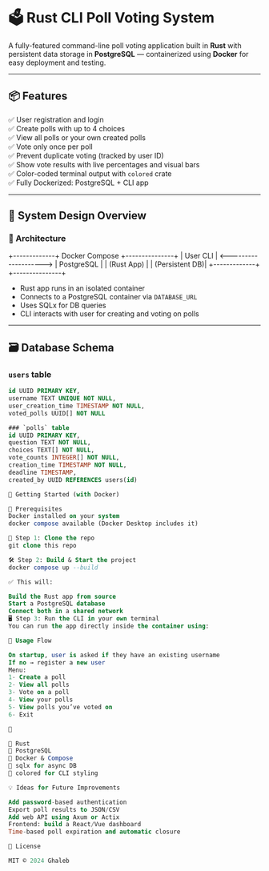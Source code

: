 # 🗳️ Rust CLI Poll Voting System

A fully-featured command-line poll voting application built in **Rust** with persistent data storage in **PostgreSQL** — containerized using **Docker** for easy deployment and testing.

---

## 📦 Features

✅ User registration and login  
✅ Create polls with up to 4 choices  
✅ View all polls or your own created polls  
✅ Vote only once per poll  
✅ Prevent duplicate voting (tracked by user ID)  
✅ Show vote results with live percentages and visual bars  
✅ Color-coded terminal output with `colored` crate  
✅ Fully Dockerized: PostgreSQL + CLI app

---

## 🧠 System Design Overview

### 🧩 Architecture

+-------------+ Docker Compose +---------------+
| User CLI | <--------------------> | PostgreSQL |
| (Rust App) | | (Persistent DB)|
+-------------+ +---------------+


- Rust app runs in an isolated container
- Connects to a PostgreSQL container via `DATABASE_URL`
- Uses SQLx for DB queries
- CLI interacts with user for creating and voting on polls

---

## 🗃️ Database Schema

### `users` table

```sql
id UUID PRIMARY KEY,
username TEXT UNIQUE NOT NULL,
user_creation_time TIMESTAMP NOT NULL,
voted_polls UUID[] NOT NULL

### `polls` table
id UUID PRIMARY KEY,
question TEXT NOT NULL,
choices TEXT[] NOT NULL,
vote_counts INTEGER[] NOT NULL,
creation_time TIMESTAMP NOT NULL,
deadline TIMESTAMP,
created_by UUID REFERENCES users(id)

🚀 Getting Started (with Docker)

🔧 Prerequisites
Docker installed on your system
docker compose available (Docker Desktop includes it)

📁 Step 1: Clone the repo
git clone this repo

🛠 Step 2: Build & Start the project
docker compose up --build

✅ This will:

Build the Rust app from source
Start a PostgreSQL database
Connect both in a shared network
🖥️ Step 3: Run the CLI in your own terminal
You can run the app directly inside the container using:

🧪 Usage Flow

On startup, user is asked if they have an existing username
If no → register a new user
Menu:
1- Create a poll
2- View all polls
3- Vote on a poll
4- View your polls
5- View polls you’ve voted on
6- Exit

🧱

🦀 Rust
🐘 PostgreSQL
🐳 Docker & Compose
🧵 sqlx for async DB
🎨 colored for CLI styling

💡 Ideas for Future Improvements

Add password-based authentication
Export poll results to JSON/CSV
Add web API using Axum or Actix
Frontend: build a React/Vue dashboard
Time-based poll expiration and automatic closure

📄 License

MIT © 2024 Ghaleb